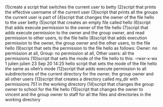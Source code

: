(1)create a script that switches the current user to betty
(2)script that prints the effective username of the current user
(3)script that prints all the groups the current user is part of
(4)script that changes the owner of the file hello to the user betty
(5)script that creates an empty file called hello
(6)script that adds execute permission to the owner of the file hello
(7)script that adds execute permission to the owner and the group owner, and read permission to other users, to the file hello
(8)script that adds execution permission to the owner, the group owner and the other users, to the file hello
(9)script that sets the permission to the file hello as follows: Owner: no permission at all, Group: no permission at all, Other users: all the permissions
(10)script that sets the mode of the file hello to this: -rwxr-x-wx 1 julien julien 23 Sep 20 14:25 hello
script that sets the mode of the file hello the same as olleh’s mode
(12)script that adds execute permission to all subdirectories of the current directory for the owner, the group owner and all other users
(13)script that creates a directory called my_dir with permissions 751 in the working directory
(14)script that changes the group owner to school for the file hello
(15)script that changes the owner to vincent and the group owner to staff for all the files and directories in the working directory
